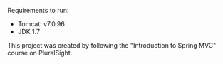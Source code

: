 Requirements to run:
- Tomcat: v7.0.96
- JDK 1.7

This project was created by following the "Introduction to Spring MVC" course on PluralSight.